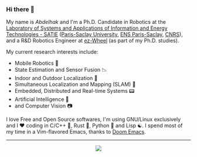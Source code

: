 ### Hi there 👋

My name is _Abdelhak_ and I'm a Ph.D. Candidate in Robotics at the [Laboratory of Systems and Applications of Information and Energy Technologies - SATIE](http://satie.ens-paris-saclay.fr/) ([Paris-Saclay University](https://www.universite-paris-saclay.fr/en), [ENS Paris-Saclay](https://www.ens-paris-saclay.fr/en), [CNRS](https://www.cnrs.fr/en)), and a R&D Robotics Engineer at [ez-Wheel](https://www.ez-wheel.com/en) (as part of my Ph.D. studies).

My current research interests include:

- Mobile Robotics :robot:
- State Estimation and Sensor Fusion :chart_with_downwards_trend:
- Indoor and Outdoor Localization :satellite:
- Simultaneous Localization and Mapping (SLAM) :car:
- Embedded, Distributed and Real-time Systems :pager:
- Artificial Intelligence :ghost:
- and Computer Vision :camera:

I love Free and Open Source softwares, I'm using GNU/Linux exclusively and I :heart: coding in C/C++ 🔨, Rust 🦀, Python 🐍 and Lisp ☯️. I spend most of my time in a Vim-flavored Emacs, thanks to [Doom Emacs](https://github.com/doomemacs/doomemacs).

___

<p align="center">
  <a href="https://github.com/abougouffa">
    <img src="https://metrics.lecoq.io/abougouffa?template=classic&base=header%2C%20activity%2C%20community%2C%20repositories%2C%20metadata&base.indepth=false&base.hireable=false&base.skip=false&config.timezone=Europe%2FParis">
  </a>
</p>
